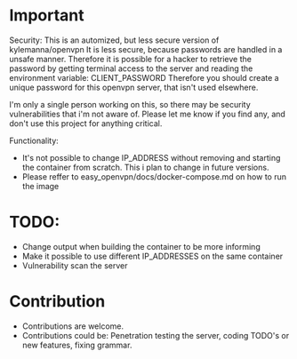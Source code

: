 # Important
Security:
This is an automized, but less secure version of kylemanna/openvpn
It is less secure, because passwords are handled in a unsafe manner. Therefore it is possible for a hacker to retrieve the password by getting terminal access to the server and reading the environment variable: CLIENT_PASSWORD
Therefore you should create a unique password for this openvpn server, that isn't used elsewhere.

I'm only a single person working on this, so there may be security vulnerabilities that i'm not aware of. Please let me know if you find any, and don't use this project for anything critical.

Functionality:
- It's not possible to change IP_ADDRESS without removing and starting the container from scratch. This i plan to change in future versions.
- Please reffer to easy_openvpn/docs/docker-compose.md on how to run the image

# TODO:
- Change output when building the container to be more informing
- Make it possible to use different IP_ADDRESSES on the same container
- Vulnerability scan the server

# Contribution
- Contributions are welcome.
- Contributions could be: Penetration testing the server, coding TODO's or new features, fixing grammar.